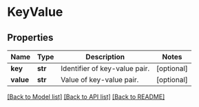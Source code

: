 # KeyValue

## Properties
Name | Type | Description | Notes
------------ | ------------- | ------------- | -------------
**key** | **str** | Identifier of key-value pair. | [optional] 
**value** | **str** | Value of key-value pair. | [optional] 

[[Back to Model list]](../README.md#documentation-for-models) [[Back to API list]](../README.md#documentation-for-api-endpoints) [[Back to README]](../README.md)


